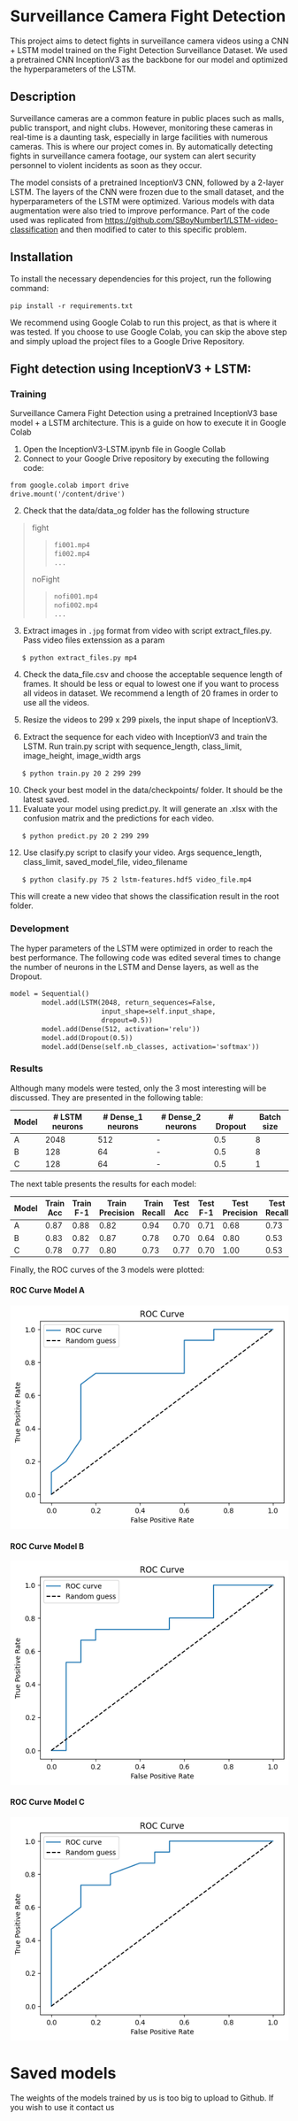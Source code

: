 # Surveillance Camera Fight Detection
This project aims to detect fights in surveillance camera videos using a CNN + LSTM model trained on the Fight Detection Surveillance Dataset. We used a pretrained CNN InceptionV3 as the backbone for our model and optimized the hyperparameters of the LSTM.

## Description
Surveillance cameras are a common feature in public places such as malls, public transport, and night clubs. However, monitoring these cameras in real-time is a daunting task, especially in large facilities with numerous cameras. This is where our project comes in. By automatically detecting fights in surveillance camera footage, our system can alert security personnel to violent incidents as soon as they occur.

The model consists of a pretrained InceptionV3 CNN, followed by a 2-layer LSTM. The layers of the CNN were frozen due to the small dataset, and the hyperparameters of the LSTM were optimized. Various models with data augmentation were also tried to improve performance. Part of the code used was replicated from https://github.com/SBoyNumber1/LSTM-video-classification and then modified to cater to this specific problem.

## Installation
To install the necessary dependencies for this project, run the following command:

`pip install -r requirements.txt`

We recommend using Google Colab to run this project, as that is where it was tested. If you choose to use Google Colab, you can skip the above step and simply upload the project files to a Google Drive Repository.


## Fight detection using InceptionV3 + LSTM:
### Training

Surveillance Camera Fight Detection using a pretrained InceptionV3 base model + a LSTM architecture.
This is a guide on how to execute it in Google Colab

1. Open the InceptionV3-LSTM.ipynb file in Google Collab
2. Connect to your Google Drive repository by executing the following code:

```
from google.colab import drive
drive.mount('/content/drive') 
```
2. Check that the data/data_og folder has the following structure

>	fight
> >		fi001.mp4
> >		fi002.mp4
> >		...
>	noFight
> >		nofi001.mp4
> >		nofi002.mp4
> >		...

3. Extract images in `.jpg` format from video with script extract_files.py. Pass video files extenssion as a param

`	$ python extract_files.py mp4`



4. Check the data_file.csv and choose the acceptable sequence length of frames. It should be less or equal to lowest one if you want to process all videos in dataset. We recommend a length of 20 frames in order to use all the videos.

5. Resize the videos to 299 x 299 pixels, the input shape of InceptionV3.
9. Extract the sequence for each video with InceptionV3 and train the LSTM. Run train.py script with sequence_length, class_limit, image_height, image_width args

`	$ python train.py 20 2 299 299`

10. Check your best model in the data/checkpoints/ folder. It should be the latest saved.
11. Evaluate your model using predict.py. It will generate an .xlsx with the confusion matrix and the predictions for each video.

`	$ python predict.py 20 2 299 299`

12. Use clasify.py script to clasify your video. Args sequence_length, class_limit, saved_model_file, video_filename

`	$ python clasify.py 75 2 lstm-features.hdf5 video_file.mp4`

This will create a new video that shows the classification result in the root folder.

### Development
The hyper parameters of the LSTM were optimized in order to reach the best performance. The following code was edited several times to change the number of neurons in the LSTM and Dense layers, as well as the Dropout.

```
model = Sequential()
        model.add(LSTM(2048, return_sequences=False,
                       input_shape=self.input_shape,
                       dropout=0.5))
        model.add(Dense(512, activation='relu'))
        model.add(Dropout(0.5))
        model.add(Dense(self.nb_classes, activation='softmax'))
```
### Results

Although many models were tested, only the 3 most interesting will be discussed. They are presented in the following table:

| Model | # LSTM neurons | # Dense_1 neurons | # Dense_2 neurons | # Dropout | Batch size |
|-------|----------------|-------------------|-------------------|-----------|------------|
| A     | 2048           | 512               | -                 | 0.5       | 8          |
| B     | 128            | 64                | -                 | 0.5       | 8          |
| C     | 128            | 64                | -                 | 0.5       | 1          |

The next table presents the results for each model:

| Model | Train Acc | Train F-1 | Train Precision | Train Recall | Test Acc | Test F-1 | Test Precision | Test Recall |
|-------|-----------|-----------|-----------------|--------------|----------|----------|----------------|-------------|
| A     | 0.87      | 0.88      | 0.82            | 0.94         | 0.70     | 0.71     | 0.68           | 0.73        |
| B     | 0.83      | 0.82      | 0.87            | 0.78         | 0.70     | 0.64     | 0.80           | 0.53        |
| C     | 0.78      | 0.77      | 0.80            | 0.73         | 0.77     | 0.70     | 1.00           | 0.53        |

Finally, the ROC curves of the 3 models were plotted:

#### ROC Curve Model A
![Model A ROC Curve](./images/ROC_A.png)
#### ROC Curve Model B
![Model A ROC Curve](./images/ROC_B.png)
#### ROC Curve Model C
![Model A ROC Curve](./images/ROC_C.png)


# Saved models

The weights of the models trained by us is too big to upload to Github. If you wish to use it contact us
